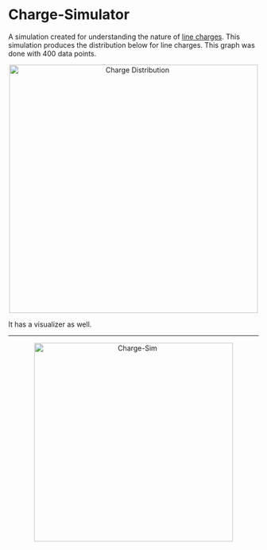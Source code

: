 # Charge-Simulator

A simulation created for understanding the nature of [line charges](https://aapt.scitation.org/doi/pdf/10.1119/1.18236?class=pdf). This simulation produces the distribution below for line charges. This graph was done with 400 data points.

<p align="center">
  <img src="http://i.imgur.com/ALsfxHS.png" alt="Charge Distribution" height="500" width="500">
</p>


It has a visualizer as well.
***
<p align="center">
  <img src="https://media.giphy.com/media/AtOvq8pI42YBBZvDFv/giphy.gif" alt="Charge-Sim" height="400" width="400">
</p>
